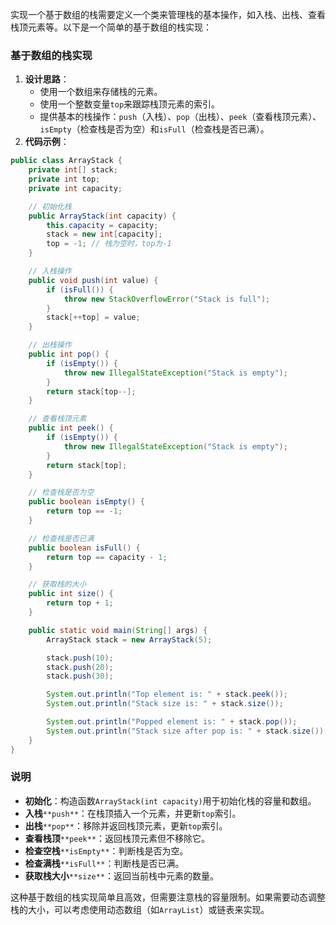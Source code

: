 实现一个基于数组的栈需要定义一个类来管理栈的基本操作，如入栈、出栈、查看栈顶元素等。以下是一个简单的基于数组的栈实现：

### 基于数组的栈实现

1. **设计思路**：
    - 使用一个数组来存储栈的元素。
    - 使用一个整数变量`top`来跟踪栈顶元素的索引。
    - 提供基本的栈操作：`push`（入栈）、`pop`（出栈）、`peek`（查看栈顶元素）、`isEmpty`（检查栈是否为空）和`isFull`（检查栈是否已满）。
2. **代码示例**：

```java
public class ArrayStack {  
    private int[] stack;  
    private int top;  
    private int capacity;  

    // 初始化栈  
    public ArrayStack(int capacity) {  
        this.capacity = capacity;  
        stack = new int[capacity];  
        top = -1; // 栈为空时，top为-1  
    }  

    // 入栈操作  
    public void push(int value) {  
        if (isFull()) {  
            throw new StackOverflowError("Stack is full");  
        }  
        stack[++top] = value;  
    }  

    // 出栈操作  
    public int pop() {  
        if (isEmpty()) {  
            throw new IllegalStateException("Stack is empty");  
        }  
        return stack[top--];  
    }  

    // 查看栈顶元素  
    public int peek() {  
        if (isEmpty()) {  
            throw new IllegalStateException("Stack is empty");  
        }  
        return stack[top];  
    }  

    // 检查栈是否为空  
    public boolean isEmpty() {  
        return top == -1;  
    }  

    // 检查栈是否已满  
    public boolean isFull() {  
        return top == capacity - 1;  
    }  

    // 获取栈的大小  
    public int size() {  
        return top + 1;  
    }  

    public static void main(String[] args) {  
        ArrayStack stack = new ArrayStack(5);  

        stack.push(10);  
        stack.push(20);  
        stack.push(30);  

        System.out.println("Top element is: " + stack.peek());  
        System.out.println("Stack size is: " + stack.size());  

        System.out.println("Popped element is: " + stack.pop());  
        System.out.println("Stack size after pop is: " + stack.size());  
    }  
}
```

### 说明

- **初始化**：构造函数`ArrayStack(int capacity)`用于初始化栈的容量和数组。
- **入栈**`**push**`：在栈顶插入一个元素，并更新`top`索引。
- **出栈**`**pop**`：移除并返回栈顶元素，更新`top`索引。
- **查看栈顶**`**peek**`：返回栈顶元素但不移除它。
- **检查空栈**`**isEmpty**`：判断栈是否为空。
- **检查满栈**`**isFull**`：判断栈是否已满。
- **获取栈大小**`**size**`：返回当前栈中元素的数量。

这种基于数组的栈实现简单且高效，但需要注意栈的容量限制。如果需要动态调整栈的大小，可以考虑使用动态数组（如`ArrayList`）或链表来实现。
